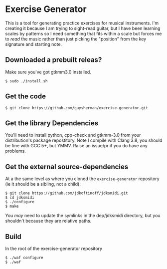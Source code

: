 # Exercise Generator

This is a tool for generating practice exercises for musical instruments. I'm creating it because I am trying to sight-read guitar, but I have been learning scales by patterns so I need something that fits within a scale but forces me to *read* the music rather than just picking the "position" from the key signature and starting note.

## Downloaded a prebuilt releas?

Make sure you've got gtkmm3.0 installed.

```
$ sudo ./install.sh
```

## Get the code

```
$ git clone https://github.com/guysherman/exercise-generator.git

```
## Get the library Dependencies

You'll need to install python, cpp-check and gtkmm-3.0 from your distribution's package repostitory. Note I compile with Clang 3.8, you should be fine with GCC 5+, but YMMV. Raise an issue/pr if you do have any problems.

## Get the external source-dependencies

At a the same level as where you cloned the `exercise-generator` repository (ie it should be a sibling, not a child):

```
$ git clone https://github.com/jdkoftinoff/jdksmidi.git
$ cd jdksmidi
$ ./configure
$ make

```
You *may* need to update the symlinks in the dep/jdksmidi directory, but you shouldn't because they are relative paths.

## Build

In the root of the exercise-generator repository

```
$ ./waf configure
$ ./waf

```
